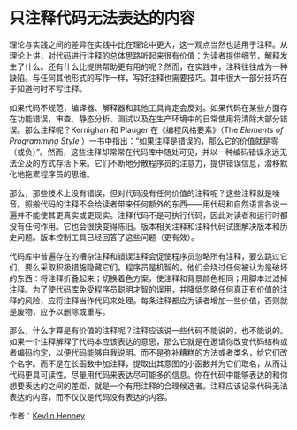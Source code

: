 # 只注释代码无法表达的内容

理论与实践之间的差异在实践中比在理论中更大，这一观点当然也适用于注释。从理论上讲，对代码进行注释的总体思路听起来很有价值：为读者提供细节，解释发生了什么。还有什么比提供帮助更有用的呢？然而，在实践中，注释往往成为一种缺陷。与任何其他形式的写作一样，写好注释也需要技巧。其中很大一部分技巧在于知道何时不写注释。

如果代码不规范，编译器、解释器和其他工具肯定会反对。如果代码在某些方面存在功能错误，审查、静态分析、测试以及在生产环境中的日常使用将清除大部分错误。那么注释呢？Kernighan 和 Plauger 在《编程风格要素》（The *Elements of Programming Style* ）一书中指出：“如果注释是错误的，那么它的价值就是零（或负）”。然而，这些注释却常常在代码库中随处可见，并以一种编码错误永远无法企及的方式存活下来。它们不断地分散程序员的注意力，提供错误信息，潜移默化地拖累程序员的思维。

那么，那些技术上没有错误，但对代码没有任何价值的注释呢？这些注释就是噪音。照搬代码的注释不会给读者带来任何额外的东西——用代码和自然语言各说一遍并不能使其更真实或更现实。注释代码不是可执行代码，因此对读者和运行时都没有任何作用。它也会很快变得陈旧。版本相关注释和注释代码试图解决版本和历史问题。版本控制工具已经回答了这些问题（更有效）。

代码库中普遍存在的嘈杂注释和错误注释会促使程序员忽略所有注释，要么跳过它们，要么采取积极措施隐藏它们。程序员是机智的，他们会绕过任何被认为是破坏的东西：将注释折叠起来；切换着色方案，使注释和背景颜色相同；用脚本过滤掉注释。为了使代码库免受程序员聪明才智的误用，并降低忽略任何真正有价值的注释的风险，应将注释当作代码来处理。每条注释都应为读者增加一些价值，否则就是废物，应予以删除或重写。

那么，什么才算是有价值的注释呢？注释应该说一些代码不能说的，也不能说的。如果一个注释解释了代码本应该表达的意思，那么它就是在邀请你改变代码结构或者编码约定，以便代码能够自我说明。而不是弥补糟糕的方法或者类名，给它们改个名字。而不是在长函数中加注释，提取出其意图的小函数并为它们取名，从而让代码更具可读性。尽量用代码来表达尽可能多的信息。你在代码中能够表达的和你想要表达的之间的差距，就是一个有用注释的合理候选者。注释应该记录代码无法表达的内容，而不仅仅是代码没有表达的内容。

作者：[Kevlin Henney](http://programmer.97things.oreilly.com/wiki/index.php/Kevlin_Henney)